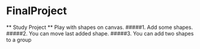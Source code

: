 # FinalProject
** Study Project **
Play with shapes on canvas.
#####1. Add some shapes.
#####2. You can move last added shape.
#####3. You can add two shapes to a group
